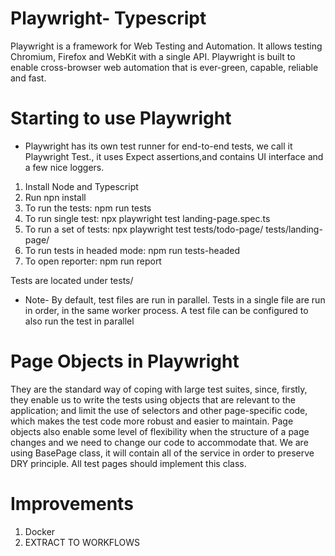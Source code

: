 # Playwright- Typescript 
Playwright is a framework for Web Testing and Automation. It allows testing Chromium, Firefox and WebKit with a single API. Playwright is built to enable cross-browser web automation that is ever-green, capable, reliable and fast.

# Starting to use Playwright
* Playwright has its own test runner for end-to-end tests, we call it Playwright Test., it uses Expect assertions,and contains UI interface and a few nice loggers.

1. Install Node and Typescript
2. Run npn install
3. To run the tests: npm run tests
4. To run single test: npx playwright test landing-page.spec.ts
5. To run a set of tests: npx playwright test tests/todo-page/ tests/landing-page/
6. To run tests in headed mode: npm run tests-headed
7. To open reporter: npm run report

Tests are located under tests/

* Note- By default, test files are run in parallel. Tests in a single file are run in order, in the same worker process. A test file can be configured to also run the test in parallel


# Page Objects in Playwright
They are the standard way of coping with large test suites, since, firstly, they enable us to write the tests using objects that are relevant to the application; and limit the use of selectors and other page-specific code, which makes the test code more robust and easier to maintain.
Page objects also enable some level of flexibility when the structure of a page changes and we need to change our code to accommodate that.
We are using BasePage class, it will contain all of the service in order to preserve DRY principle. All test pages should implement this class.


# Improvements
1. Docker
2. EXTRACT TO WORKFLOWS